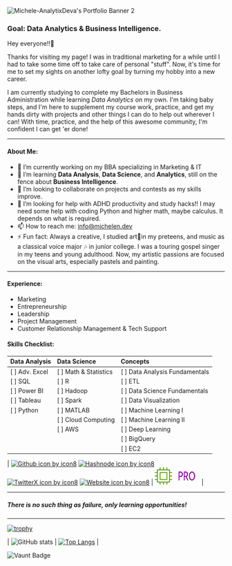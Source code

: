 ![Michele-AnalytixDeva's Portfolio Banner 2](https://github.com/Michele-AnalytixDeva/Michele-AnalytixDeva/assets/157353585/25121218-b235-437f-8ffd-a29bbc277059)

### Goal: Data Analytics & Business Intelligence.

Hey everyone!!👋 

Thanks for visiting my page! I was in traditional marketing for a while until I had to take some time off to take care of personal "stuff". Now, it's time for me to set my sights on another lofty goal by turning my hobby into a new career. 

I am currently studying to complete my Bachelors in Business Administration while learning *Data Analytics* on my own. I'm taking baby steps, and I'm here to supplement my course work, practice, and get my hands dirty with projects and other things I can do to help out wherever I can! With time, practice, and the help of this awesome community, I'm confident I can get 'er done!

****

#### About Me:
- 🔭 I’m currently working on my BBA specializing in Marketing & IT 
- 🌱 I’m learning **Data Analysis**, **Data Science**, and **Analytics**, still on the fence about **Business Intelligence**.
- 👯 I’m looking to collaborate on projects and contests as my skills improve. 
- 🤔 I’m looking for help with ADHD productivity and study hacks!! I may need some help with coding Python and higher math, maybe calculus. It depends on what is required. 
- 📫 How to reach me: info@michelen.dev 
- ⚡ Fun fact: Always a creative, I studied art🎨in my preteens, and music as a classical voice major 🎶 in junior college. I was a touring gospel singer in my teens and 
      young adulthood. Now, my artistic passions are focused on the visual arts, especially pastels and painting. 

****

#### Experience:  
- Marketing
- Entrepreneurship
- Leadership
- Project Management
- Customer Relationship Management & Tech Support
  
####  Skills Checklist:   

Data Analysis | Data Science | Concepts
|:---- | :---- | :----
|[ ] Adv. Excel | [ ] Math & Statistics | [ ] Data Analysis Fundamentals 
|[ ] SQL | [ ] R| [ ] ETL
|[ ] Power BI | [ ] Hadoop | [ ] Data Science Fundamentals
|[ ] Tableau | [ ] Spark | [ ] Data Visualization 
|[ ] Python | [ ] MATLAB | [ ] Machine Learning I
|    | [ ] Cloud Computing | [ ] Machine Learning II 
|    | [ ] AWS | [ ] Deep Learning 
|    |     | [ ] BigQuery 
 |   |     | [ ] EC2

| [<img src='https://github.com/Michele-AnalytixDeva/Michele-AnalytixDeva/assets/157353585/0f8cb2da-ab9c-4fa8-99c9-1d2ef14a3f4b' alt='Github icon by icon8' height='48'>](https://github.com/Michele-AnalytixDeva)  [<img src='https://github.com/Michele-AnalytixDeva/Michele-AnalytixDeva/assets/157353585/37601171-a2df-4c1d-8d1d-ca70eb4233c4' alt='Hashnode icon by icon8' height='48'>](hashnode.michelen.dev)  [<img src='https://github.com/Michele-AnalytixDeva/Michele-AnalytixDeva/assets/157353585/ece90e86-46bc-46bf-b822-195d5d1bfddc' alt='TwitterX icon by icon8' height='48'>](https://twitter.com/MarketingMichie)  [<img src='https://github.com/Michele-AnalytixDeva/Michele-AnalytixDeva/assets/157353585/e359367d-c51e-4a4f-9cf7-a72b844309d0' alt='Website icon by icon8' height='48'>](www.michelen.dev)  | <a href='https://docs.github.com/en/developers'><img src='https://raw.githubusercontent.com/acervenky/animated-github-badges/master/assets/devbadge.gif' width='40' height='40'></a> <a href='https://github.com/pricing'><img src='https://raw.githubusercontent.com/acervenky/animated-github-badges/master/assets/pro.gif' width='40' height='40'></a> |

****

##### **_There is no such thing as failure, only learning opportunities!_**

****
[![trophy](https://github-profile-trophy.vercel.app/?username=Michele-AnalytixDeva)](https://github.com/ryo-ma/github-profile-trophy)


| ![GitHub stats](https://github-readme-stats.vercel.app/api?username=Michele-AnalytixDeva&show_icons=true)   |    [![Top Langs](https://github-readme-stats.vercel.app/api/top-langs/?username=Michele-AnalytixDeva)](https://github.com/anuraghazra/github-readme-stats) |

![Vaunt Badge](https://api.vaunt.dev/v1/github/entities/Michele-AnalytixDeva/contributions?format=svg&private=false)  


